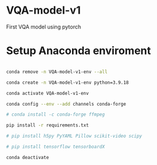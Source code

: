 # VQA-model-v1

First VQA model using pytorch

# Setup Anaconda enviroment

```bash

conda remove -n VQA-model-v1-env --all

conda create -n VQA-model-v1-env python=3.9.18

conda activate VQA-model-v1-env

conda config --env --add channels conda-forge

# conda install -c conda-forge ffmpeg

pip install -r requirements.txt

# pip install h5py PyYAML Pillow scikit-video scipy

# pip install tensorflow tensorboardX

conda deactivate

```
